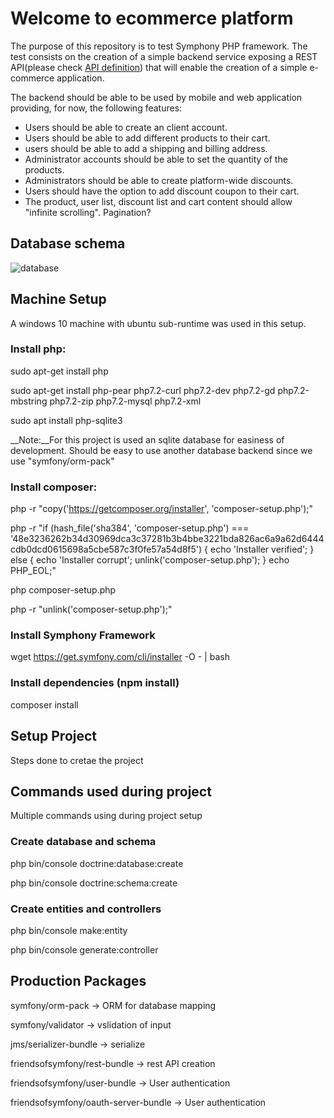 # Welcome to ecommerce platform

The purpose of this repository is to test Symphony PHP framework. 
The test consists on the creation of a simple backend service exposing a REST API(please check [API definition](./API.yaml)) that will enable the creation of a simple e-commerce application.

The backend should be able to be used by mobile and web application providing, for now, the following features:

* Users should be able to create an client account.
* Users should be able to add different products to their cart.
* users should be able to add a shipping and billing address.
* Administrator accounts should be able to set the quantity of the products.
* Administrators should be able to create platform-wide discounts.
* Users should have the option to add discount coupon to their cart.
* The product, user list, discount list and cart content should allow "infinite scrolling". Pagination?

## Database schema

![database](https://www.lucidchart.com/publicSegments/view/865fab47-8666-4d2d-ab84-c07d83dc6737/image.png)



## Machine Setup


A windows 10 machine with ubuntu sub-runtime was used in this setup.


### Install php:


sudo apt-get install php

sudo apt-get install php-pear php7.2-curl php7.2-dev php7.2-gd php7.2-mbstring php7.2-zip php7.2-mysql php7.2-xml

sudo apt install php-sqlite3

__Note:__For this project is used an sqlite database for easiness of development. Should be easy to use another database backend since we use "symfony/orm-pack"


### Install composer:


php -r "copy('https://getcomposer.org/installer', 'composer-setup.php');"

php -r "if (hash_file('sha384', 'composer-setup.php') === '48e3236262b34d30969dca3c37281b3b4bbe3221bda826ac6a9a62d6444cdb0dcd0615698a5cbe587c3f0fe57a54d8f5') { echo 'Installer verified'; } else { echo 'Installer corrupt'; unlink('composer-setup.php'); } echo PHP_EOL;"

php composer-setup.php

php -r "unlink('composer-setup.php');"


### Install Symphony Framework


wget https://get.symfony.com/cli/installer -O - | bash


### Install dependencies (npm install)


composer install






## Setup Project


Steps done to cretae the project


## Commands used during project


Multiple commands using during project setup


### Create database and schema


php bin/console doctrine:database:create

php bin/console doctrine:schema:create


### Create entities and controllers

php bin/console make:entity

php bin/console generate:controller




## Production Packages

symfony/orm-pack -> ORM for database mapping

symfony/validator -> vslidation of input 

jms/serializer-bundle -> serialize

friendsofsymfony/rest-bundle -> rest API creation

friendsofsymfony/user-bundle -> User authentication

friendsofsymfony/oauth-server-bundle -> User authentication